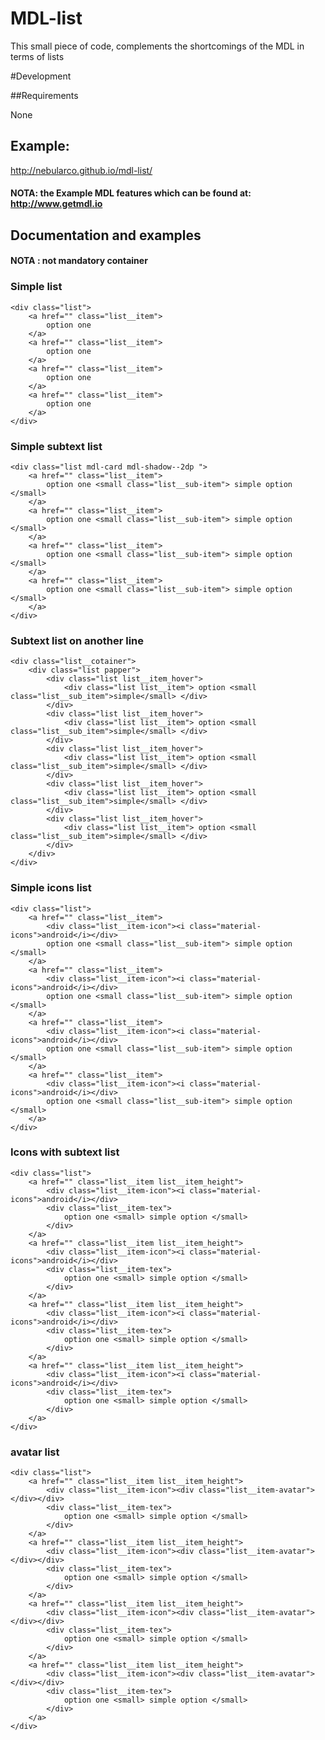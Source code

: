 # MDL-list
This small piece of code, complements the shortcomings of the MDL in terms of lists

#Development

##Requirements

None

## Example:

http://nebularco.github.io/mdl-list/

#### NOTA: the Example MDL features which can be found at: http://www.getmdl.io

## Documentation and examples

#### NOTA : not mandatory container 

### Simple list

	<div class="list">
     	<a href="" class="list__item">
        	option one
  		</a>
  		<a href="" class="list__item">
        	option one
  		</a>
  		<a href="" class="list__item">
        	option one
  		</a>
  		<a href="" class="list__item">
        	option one
  		</a>
	</div>
	
### Simple subtext list

	<div class="list mdl-card mdl-shadow--2dp ">
     	<a href="" class="list__item">
        	option one <small class="list__sub-item"> simple option </small>
  		</a>
     	<a href="" class="list__item">
        	option one <small class="list__sub-item"> simple option </small>
  		</a>
  		<a href="" class="list__item">
        	option one <small class="list__sub-item"> simple option </small>
  		</a>
  		<a href="" class="list__item">
        	option one <small class="list__sub-item"> simple option </small>
  		</a>
  	</div>

### Subtext list on another line

	<div class="list__cotainer">
		<div class="list papper">
			<div class="list list__item_hover">
				<div class="list list__item"> option <small class="list__sub_item">simple</small> </div>
			</div>
			<div class="list list__item_hover">
				<div class="list list__item"> option <small class="list__sub_item">simple</small> </div>
			</div>
			<div class="list list__item_hover">
				<div class="list list__item"> option <small class="list__sub_item">simple</small> </div>
			</div>
			<div class="list list__item_hover">
				<div class="list list__item"> option <small class="list__sub_item">simple</small> </div>
			</div>
			<div class="list list__item_hover">
				<div class="list list__item"> option <small class="list__sub_item">simple</small> </div>
			</div>
		</div>
	</div>

### Simple icons list

	<div class="list">
     	<a href="" class="list__item">
     		<div class="list__item-icon"><i class="material-icons">android</i></div>
        	option one <small class="list__sub-item"> simple option </small>
  		</a>
  		<a href="" class="list__item">
  			<div class="list__item-icon"><i class="material-icons">android</i></div>
        	option one <small class="list__sub-item"> simple option </small>
  		</a>
  		<a href="" class="list__item">
  			<div class="list__item-icon"><i class="material-icons">android</i></div>
        	option one <small class="list__sub-item"> simple option </small>
  		</a>
  		<a href="" class="list__item">
  			<div class="list__item-icon"><i class="material-icons">android</i></div>
        	option one <small class="list__sub-item"> simple option </small>
  		</a>
  	</div>
	
### Icons with subtext list

	<div class="list">
     	<a href="" class="list__item list__item_height">
     		<div class="list__item-icon"><i class="material-icons">android</i></div>
        	<div class="list__item-tex">
        		option one <small> simple option </small>
        	</div>
  		</a>
  		<a href="" class="list__item list__item_height">
     		<div class="list__item-icon"><i class="material-icons">android</i></div>
        	<div class="list__item-tex">
        		option one <small> simple option </small>
        	</div>
  		</a>
  		<a href="" class="list__item list__item_height">
     		<div class="list__item-icon"><i class="material-icons">android</i></div>
        	<div class="list__item-tex">
        		option one <small> simple option </small>
        	</div>
  		</a>
  		<a href="" class="list__item list__item_height">
     		<div class="list__item-icon"><i class="material-icons">android</i></div>
        	<div class="list__item-tex">
        		option one <small> simple option </small>
        	</div>
  		</a>
  	</div>

### avatar list

	<div class="list">
     	<a href="" class="list__item list__item_height">
     		<div class="list__item-icon"><div class="list__item-avatar"></div></div>
        	<div class="list__item-tex">
        		option one <small> simple option </small>
        	</div>
  		</a>
  		<a href="" class="list__item list__item_height">
     		<div class="list__item-icon"><div class="list__item-avatar"></div></div>
        	<div class="list__item-tex">
        		option one <small> simple option </small>
        	</div>
  		</a>
  		<a href="" class="list__item list__item_height">
     		<div class="list__item-icon"><div class="list__item-avatar"></div></div>
        	<div class="list__item-tex">
        		option one <small> simple option </small>
        	</div>
  		</a>
  		<a href="" class="list__item list__item_height">
     		<div class="list__item-icon"><div class="list__item-avatar"></div></div>
        	<div class="list__item-tex">
        		option one <small> simple option </small>
        	</div>
  		</a>
  	</div>
